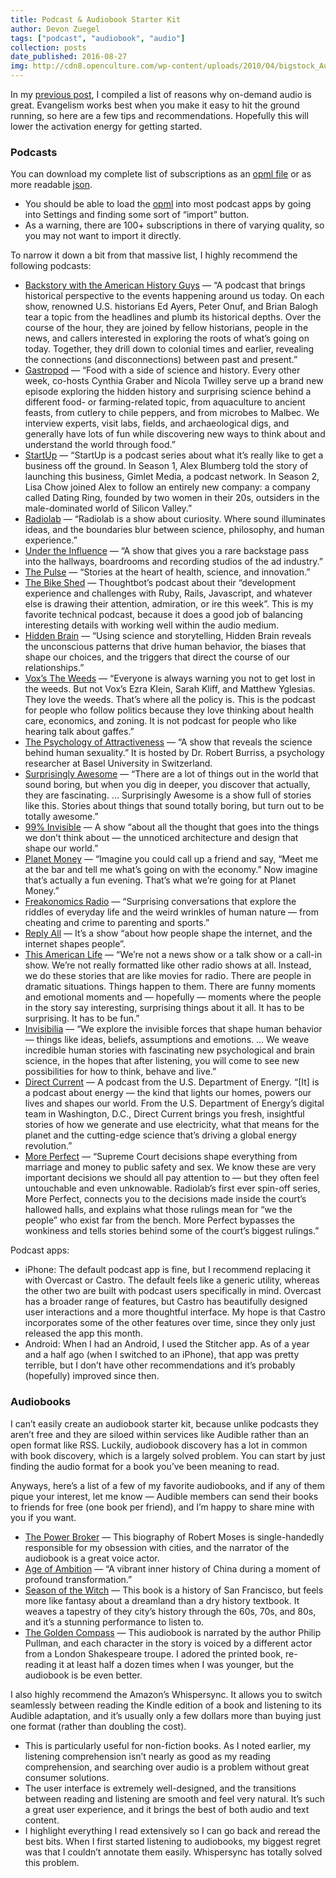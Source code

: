 ```yaml
---
title: Podcast & Audiobook Starter Kit
author: Devon Zuegel
tags: ["podcast", "audiobook", "audio"]
collection: posts
date_published: 2016-08-27
img: http://cdn8.openculture.com/wp-content/uploads/2010/04/bigstock_Audio_book_14340599-e1330386218724.jpg
---
```


In my [previous post](https://medium.com/@devonmarisa/ode-to-audio-why-you-should-give-podcasts-and-audiobooks-a-chance-2fb57e259ab0#.ngkutvrva), I compiled a list of reasons why on-demand audio is great. Evangelism works best when you make it easy to hit the ground running, so here are a few tips and recommendations. Hopefully this will lower the activation energy for getting started.

### Podcasts

You can download my complete list of subscriptions as an [opml file](https://gist.githubusercontent.com/devonzuegel/0ed3d102be528aad06a45cf9dccd3427/raw/769eb1c6968094bd6977474f598f2317715f22ce/overcast.opml) or as more readable [json](https://gist.githubusercontent.com/devonzuegel/0ed3d102be528aad06a45cf9dccd3427/raw/769eb1c6968094bd6977474f598f2317715f22ce/overcast.json).

* You should be able to load the [opml](https://gist.githubusercontent.com/devonzuegel/0ed3d102be528aad06a45cf9dccd3427/raw/769eb1c6968094bd6977474f598f2317715f22ce/overcast.opml) into most podcast apps by going into Settings and finding some sort of “import” button.
* As a warning, there are 100+ subscriptions in there of varying quality, so you may not want to import it directly.

To narrow it down a bit from that massive list, I highly recommend the following podcasts:

* [Backstory with the American History Guys](http://backstoryradio.org/) — “A podcast that brings historical perspective to the events happening around us today. On each show, renowned U.S. historians Ed Ayers, Peter Onuf, and Brian Balogh tear a topic from the headlines and plumb its historical depths. Over the course of the hour, they are joined by fellow historians, people in the news, and callers interested in exploring the roots of what’s going on today. Together, they drill down to colonial times and earlier, revealing the connections (and disconnections) between past and present.”
* [Gastropod](https://gastropod.com/) — “Food with a side of science and history. Every other week, co-hosts Cynthia Graber and Nicola Twilley serve up a brand new episode exploring the hidden history and surprising science behind a different food- or farming-related topic, from aquaculture to ancient feasts, from cutlery to chile peppers, and from microbes to Malbec. We interview experts, visit labs, fields, and archaeological digs, and generally have lots of fun while discovering new ways to think about and understand the world through food.”
* [StartUp](https://gimletmedia.com/show/startup/) — “StartUp is a podcast series about what it’s really like to get a business off the ground. In Season 1, Alex Blumberg told the story of launching this business, Gimlet Media, a podcast network. In Season 2, Lisa Chow joined Alex to follow an entirely new company: a company called Dating Ring, founded by two women in their 20s, outsiders in the male-dominated world of Silicon Valley.”
* [Radiolab](http://www.radiolab.org/series/podcasts/) — “Radiolab is a show about curiosity. Where sound illuminates ideas, and the boundaries blur between science, philosophy, and human experience.”
* [Under the Influence](http://www.cbc.ca/podcasting/includes/undertheinfluence.xml) — “A show that gives you a rare backstage pass into the hallways, boardrooms and recording studios of the ad industry.”
* [The Pulse](http://www.newsworks.org/index.php/thepulse) — “Stories at the heart of health, science, and innovation.”
* [The Bike Shed](http://bikeshed.fm/) — Thoughtbot’s podcast about their “development experience and challenges with Ruby, Rails, Javascript, and whatever else is drawing their attention, admiration, or ire this week”. This is my favorite technical podcast, because it does a good job of balancing interesting details with working well within the audio medium.
* [Hidden Brain](http://www.npr.org/series/423302056/hidden-brain) — “Using science and storytelling, Hidden Brain reveals the unconscious patterns that drive human behavior, the biases that shape our choices, and the triggers that direct the course of our relationships.”
* [Vox’s The Weeds](http://www.stitcher.com/podcast/panoply/voxs-the-weeds) — “Everyone is always warning you not to get lost in the weeds. But not Vox’s Ezra Klein, Sarah Kliff, and Matthew Yglesias. They love the weeds. That’s where all the policy is. This is the podcast for people who follow politics because they love thinking about health care, economics, and zoning. It is not podcast for people who like hearing talk about gaffes.”
* [The Psychology of Attractiveness](http://psychologyofattractivenesspodcast.blogspot.com/) — “A show that reveals the science behind human sexuality.” It is hosted by Dr. Robert Burriss, a psychology researcher at Basel University in Switzerland.
* [Surprisingly Awesome](https://gimletmedia.com/show/surprisingly-awesome/) — “There are a lot of things out in the world that sound boring, but when you dig in deeper, you discover that actually, they are fascinating. … Surprisingly Awesome is a show full of stories like this. Stories about things that sound totally boring, but turn out to be totally awesome.”
* [99% Invisible](http://99percentinvisible.org/) — A show “about all the thought that goes into the things we don’t think about — the unnoticed architecture and design that shape our world.”
* [Planet Money](http://www.npr.org/sections/money/) — “Imagine you could call up a friend and say, “Meet me at the bar and tell me what’s going on with the economy.” Now imagine that’s actually a fun evening. That’s what we’re going for at Planet Money.”
* [Freakonomics Radio](http://freakonomics.com/about/) — “Surprising conversations that explore the riddles of everyday life and the weird wrinkles of human nature — from cheating and crime to parenting and sports.”
* [Reply All](https://gimletmedia.com/show/reply-all/) — It’s a show “about how people shape the internet, and the internet shapes people”.
* [This American Life](http://www.thisamericanlife.org/about) — “We’re not a news show or a talk show or a call-in show. We’re not really formatted like other radio shows at all. Instead, we do these stories that are like movies for radio. There are people in dramatic situations. Things happen to them. There are funny moments and emotional moments and — hopefully — moments where the people in the story say interesting, surprising things about it all. It has to be surprising. It has to be fun.”
* [Invisibilia](http://www.npr.org/programs/invisibilia/) — “We explore the invisible forces that shape human behavior — things like ideas, beliefs, assumptions and emotions. … We weave incredible human stories with fascinating new psychological and brain science, in the hopes that after listening, you will come to see new possibilities for how to think, behave and live.”
* [Direct Current](http://energy.gov/podcasts/direct-current-energygov-podcast?format=itunes) — A podcast from the U.S. Department of Energy. “[It] is a podcast about energy — the kind that lights our homes, powers our lives and shapes our world. From the U.S. Department of Energy’s digital team in Washington, D.C., Direct Current brings you fresh, insightful stories of how we generate and use electricity, what that means for the planet and the cutting-edge science that’s driving a global energy revolution.”
* [More Perfect](http://www.wnyc.org/shows/radiolabmoreperfect/about) — “Supreme Court decisions shape everything from marriage and money to public safety and sex. We know these are very important decisions we should all pay attention to — but they often feel untouchable and even unknowable. Radiolab’s first ever spin-off series, More Perfect, connects you to the decisions made inside the court’s hallowed halls, and explains what those rulings mean for “we the people” who exist far from the bench. More Perfect bypasses the wonkiness and tells stories behind some of the court’s biggest rulings.”

Podcast apps:

* iPhone: The default podcast app is fine, but I recommend replacing it with Overcast or Castro. The default feels like a generic utility, whereas the other two are built with podcast users specifically in mind. Overcast has a broader range of features, but Castro has beautifully designed user interactions and a more thoughtful interface. My hope is that Castro incorporates some of the other features over time, since they only just released the app this month.
* Android: When I had an Android, I used the Stitcher app. As of a year and a half ago (when I switched to an iPhone), that app was pretty terrible, but I don’t have other recommendations and it’s probably (hopefully) improved since then.

### Audiobooks

I can’t easily create an audiobook starter kit, because unlike podcasts they aren’t free and they are siloed within services like Audible rather than an open format like RSS. Luckily, audiobook discovery has a lot in common with book discovery, which is a largely solved problem. You can start by just finding the audio format for a book you’ve been meaning to read.
 
 Anyways, here’s a list of a few of my favorite audiobooks, and if any of them pique your interest, let me know — Audible members can send their books to friends for free (one book per friend), and I’m happy to share mine with you if you want.

* [The Power Broker](https://www.amazon.com/Power-Broker-Robert-Moses-Fall/dp/B0051X6ZQ4/ref=as_sl_pc_tf_til?tag=devon04-20&linkCode=w00&linkId=4cebd679704d07fb9e59210e0f1fe528&creativeASIN=B0051X6ZQ4) — This biography of Robert Moses is single-handedly responsible for my obsession with cities, and the narrator of the audiobook is a great voice actor.
* [Age of Ambition](https://www.amazon.com/Age-Ambition-Chasing-Fortune-Truth/dp/B00KAI8S8S/ref=as_sl_pc_tf_til?tag=devon04-20&linkCode=w00&linkId=97a832b0fb9c18013cdde1567e604d04&creativeASIN=B00KAI8S8S) — “A vibrant inner history of China during a moment of profound transformation.”
* [Season of the Witch](https://www.amazon.com/Season-Witch-Enchantment-Terror-Deliverance/dp/B0081CDL50/ref=as_sl_pc_tf_til?tag=devon04-20&linkCode=w00&linkId=bf9571c5ee01058b6d23c045b41a6476&creativeASIN=B0081CDL50) — This book is a history of San Francisco, but feels more like fantasy about a dreamland than a dry history textbook. It weaves a tapestry of they city’s history through the 60s, 70s, and 80s, and it’s a stunning performance to listen to.
* [The Golden Compass](https://www.amazon.com/gp/product/B0000W6SPE/ref=as_li_tl?ie=UTF8&camp=1789&creative=9325&creativeASIN=B0000W6SPE&linkCode=as2&tag=devon04-20&linkId=346b787d73d2170bc6bade75289bd765) — This audiobook is narrated by the author Philip Pullman, and each character in the story is voiced by a different actor from a London Shakespeare troupe. I adored the printed book, re-reading it at least half a dozen times when I was younger, but the audiobook is be even better.

I also highly recommend the Amazon’s Whispersync. It allows you to switch seamlessly between reading the Kindle edition of a book and listening to its Audible adaptation, and it’s usually only a few dollars more than buying just one format (rather than doubling the cost).

* This is particularly useful for non-fiction books. As I noted earlier, my listening comprehension isn’t nearly as good as my reading comprehension, and searching over audio is a problem without great consumer solutions.
* The user interface is extremely well-designed, and the transitions between reading and listening are smooth and feel very natural. It’s such a great user experience, and it brings the best of both audio and text content.
* I highlight everything I read extensively so I can go back and reread the best bits. When I first started listening to audiobooks, my biggest regret was that I couldn’t annotate them easily. Whispersync has totally solved this problem.

